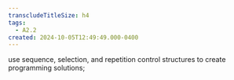```yaml
---
transcludeTitleSize: h4
tags:
  - A2.2
created: 2024-10-05T12:49:49.000-0400
---
```

use sequence, selection, and repetition control structures to create programming solutions;